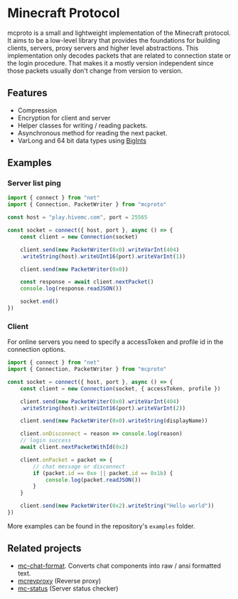 # Minecraft Protocol

mcproto is a small and lightweight implementation of the Minecraft protocol.
It aims to be a low-level library that provides the foundations
for building clients, servers, proxy servers and higher level abstractions.
This implementation only decodes packets that are related to connection state
or the login procedure. That makes it a mostly version independent since those
packets usually don't change from version to version.

## Features

- Compression
- Encryption for client and server
- Helper classes for writing / reading packets.
- Asynchronous method for reading the next packet.
- VarLong and 64 bit data types using [BigInts](https://developer.mozilla.org/en-US/docs/Web/JavaScript/Reference/Global_Objects/BigInt)

## Examples

### Server list ping

```js
import { connect } from "net"
import { Connection, PacketWriter } from "mcproto"

const host = "play.hivemc.com", port = 25565

const socket = connect({ host, port }, async () => {
    const client = new Connection(socket)

    client.send(new PacketWriter(0x0).writeVarInt(404)
    .writeString(host).writeUInt16(port).writeVarInt(1))

    client.send(new PacketWriter(0x0))

    const response = await client.nextPacket()
    console.log(response.readJSON())

    socket.end()
})
```

### Client

For online servers you need to specify a accessToken and profile id in the
connection options.

```js
import { connect } from "net"
import { Connection, PacketWriter } from "mcproto"

const socket = connect({ host, port }, async () => {
    const client = new Connection(socket, { accessToken, profile })

    client.send(new PacketWriter(0x0).writeVarInt(404)
    .writeString(host).writeUInt16(port).writeVarInt(2))

    client.send(new PacketWriter(0x0).writeString(displayName))

    client.onDisconnect = reason => console.log(reason)
    // login success
    await client.nextPacketWithId(0x2)

    client.onPacket = packet => {
        // chat message or disconnect
        if (packet.id == 0xe || packet.id == 0x1b) {
            console.log(packet.readJSON())
        }
    }

    client.send(new PacketWriter(0x2).writeString("Hello world"))
})
```

More examples can be found in the repository's `examples` folder.

## Related projects

- [mc-chat-format](https://gitlab.com/janispritzkau/mc-chat-format). Converts
  chat components into raw / ansi formatted text.
- [mcrevproxy](https://gitlab.com/janispritzkau/mcrevproxy) (Reverse proxy)
- [mc-status](https://gitlab.com/janispritzkau/mc-status) (Server status checker)
